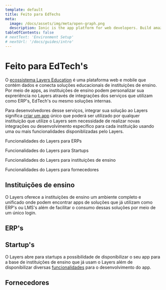 ```yaml
---
template: default
title: Feito para EdTechs
meta:
  image: /docs/assets/img/meta/open-graph.png
  description: Ionic is the app platform for web developers. Build amazing mobile, web, and desktop apps all with one shared code base and open web standards
tableOfContents: false
# nextText: 'Environment Setup'
# nextUrl: '/docs/guides/intro'
---
```


# Feito para EdTech's

O [ecossistema Layers Education](/docs/concepts/ecossistema-layers) é uma plataforma web e mobile que contém dados e conecta soluções educacionais de instituições de ensino. Por meio de apps, as instituições de ensino podem personalizar sua expreriência no Layers através de integrações dos serviços que utilizam como ERP's, EdTech's ou mesmo soluções internas.

Para desenvolvedores desse serviços, integrar sua solução ao Layers significa [criar um app](#) único que poderá ser utilizado por qualquer instituição que utilize o Layers sem necessidade de realizar novas integrações ou desenvolvimento específico para cada instituição usando uma ou mais funcionalidades disponiblizadas pelo Layers. 


<docs-cards>
  <docs-card header="ERPs" href="/docs/concepts/erps" icon="/docs/assets/icons/guide-installation-icon.svg" hover-icon="/docs/assets/icons/guide-installation-icon-hover.svg">
    <p>Funcionalidades do Layers para ERPs</p>
  </docs-card>

  <docs-card header="Startups" href="/docs/concepts/startups" icon="/docs/assets/icons/guide-components-icon.svg" hover-icon="/docs/assets/icons/guide-components-icon-hover.svg">
    <p>Funcionalidades do Layers para Startups</p>
  </docs-card>

  <docs-card header="Instituições de ensino" href="/docs/concepts/instituicoes-de-ensino" icon="/docs/assets/icons/guide-native-icon.svg" hover-icon="/docs/assets/icons/guide-native-icon-hover.svg">
    <p>Funcionalidades do Layers para instituições de ensino</p>
  </docs-card>

  <docs-card header="Fornecedores" href="/docs/concepts/fornecedores" icon="/docs/assets/icons/guide-theming-icon.svg" hover-icon="/docs/assets/icons/guide-theming-icon-hover.svg">
    <p>Funcionalidades do Layers para fornecedores</p>
  </docs-card>
</docs-cards>





## Instituições de ensino

O Layers oferece a instituições de ensino um ambiente completo e unificado onde podem encontrar apps de soluções que já utilizam como ERP's ou LMS's além de facilitar o consumo dessas soluções por meio de um único login.

## ERP's



## Startup's 

O Layers abre para startups a possibilidade de disponibilizar o seu app para a base de instituições de ensino que já usam o Layers além de disponibilizar diversas [funcionalidades](/docs/concepts/funcionalidades) para o desenvolvimento do app.

## Fornecedores